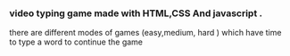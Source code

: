 ###  video typing game made with HTML,CSS And javascript .
there are different modes of games (easy,medium, hard )  which have time to type a word to continue the game